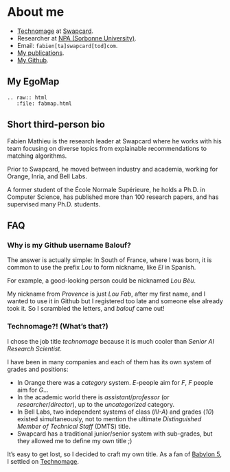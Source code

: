 # About me


* [Technomage](https://en.wikipedia.org/wiki/Technomage) at [Swapcard](https://www.swapcard.com).
* Researcher at [NPA (Sorbonne University)](https://www-npa.lip6.fr/).
* Email: `fabien[ta]swapcard[tod]com`.
* [My publications](https://cv.hal.science/fabien-mathieu).
* [My Github](https://github.com/balouf).

## My EgoMap

```{eval-rst}
.. raw:: html
   :file: fabmap.html
```

## Short third-person bio


Fabien Mathieu is the research leader at Swapcard where he works with his team focusing on diverse topics from explainable recommendations to matching algorithms.

Prior to Swapcard, he moved between industry and academia, working for Orange, Inria, and Bell Labs.

A former student of the École Normale Supérieure, he holds a Ph.D. in Computer Science, has published more than 100 research papers, and has supervised many Ph.D. students.

## FAQ

### Why is my Github username Balouf?

The answer is actually simple: 
In South of France, where I was born, 
it is common to use the prefix *Lou* to form nickname, like *El* in Spanish.

For example, a good-looking person could be nicknamed *Lou Bèu*.

My nickname from *Provence* is just *Lou Fab*, after my first name, and I wanted to use it in Github but I registered too late and someone else already took it. So I scrambled the letters, and *balouf* came out! 

### Technomage?! (What’s that?)

I chose the job title *technomage* because it is much cooler than *Senior AI Research Scientist*.

I have been in many companies and each of them has its own system of grades and positions:
* In Orange there was a *category* system. *E*-people aim for *F*, *F* people aim for *G*...
* In the academic world there is *assistant*/*professor* (or *researcher*/*director*), up to the *uncategorized* category.
* In Bell Labs, two independent systems of class (*III-A*) and grades (*10*) existed simultaneously, not to mention the ultimate *Distinguished Member of Technical Staff* (DMTS) title.
* Swapcard has a traditional junior/senior system with sub-grades, but they allowed me to define my own title ;)

It’s easy to get lost, so I decided to craft my own title.
As a fan of [Babylon 5](https://en.wikipedia.org/wiki/Babylon_5), I settled on [Technomage](https://babylon5.fandom.com/wiki/Techno-mage).
